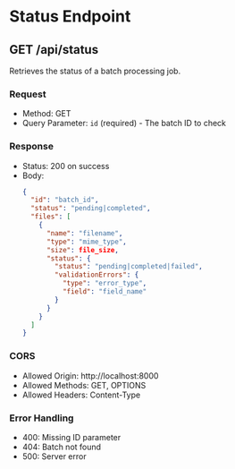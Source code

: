 # Status Endpoint

## GET /api/status

Retrieves the status of a batch processing job.

### Request
- Method: GET
- Query Parameter: `id` (required) - The batch ID to check

### Response
- Status: 200 on success
- Body: 
  ```json
  {
    "id": "batch_id",
    "status": "pending|completed",
    "files": [
      {
        "name": "filename",
        "type": "mime_type",
        "size": file_size,
        "status": {
          "status": "pending|completed|failed",
          "validationErrors": {
            "type": "error_type",
            "field": "field_name"
          }
        }
      }
    ]
  }
  ```

### CORS
- Allowed Origin: http://localhost:8000
- Allowed Methods: GET, OPTIONS
- Allowed Headers: Content-Type

### Error Handling
- 400: Missing ID parameter
- 404: Batch not found
- 500: Server error 
